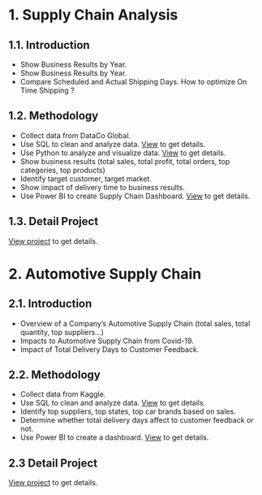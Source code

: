 # 1. Supply Chain Analysis 
## 1.1. Introduction
- Show Business Results by Year.
- Show Business Results by Year.
- Compare Scheduled and Actual Shipping Days. How to optimize On Time Shipping ?
## 1.2. Methodology 
- Collect data from DataCo Global.
- Use SQL to clean and analyze data. [View](https://github.com/huyvofjh/SupplyChainProjects/blob/main/SupplyChainAnalysis/SupplyChain.sql) to get details. 
- Use Python to analyze and visualize data. [View](https://github.com/huyvofjh/SupplyChainProjects/blob/main/SupplyChainAnalysis/SupplyChainManagement.ipynb) to get details. 
- Show business results (total sales, total profit, total orders, top categories, top products)
- Identify target customer, target market.
- Show impact of delivery time to business results.
- Use Power BI to create Supply Chain Dashboard. [View](https://github.com/huyvofjh/SupplyChainProjects/blob/main/SupplyChainAnalysis/SupplyChain.pbix) to get details. 
## 1.3. Detail Project 
[View project](https://github.com/huyvofjh/SupplyChainProjects/blob/main/SupplyChainAnalysis/SupplyChain.pdf) to get details. 
# 2. Automotive Supply Chain 
## 2.1. Introduction 
- Overview of a Company’s Automotive Supply Chain (total sales, total quantity, top suppliers…)
- Impacts to Automotive Supply Chain from Covid-19.
- Impact of Total Delivery Days to Customer Feedback.
## 2.2. Methodology
- Collect data from Kaggle.
- Use SQL to clean and analyze data. [View](https://github.com/huyvofjh/SupplyChainProjects/blob/main/AutomotiveSupplyChain/AutomotiveSupplyChain.sql) to get details. 
- Identify top suppliers, top states, top car brands based on sales.
- Determine whether total delivery days affect to customer feedback or not.
- Use Power BI to create a dashboard. [View](https://github.com/huyvofjh/SupplyChainProjects/blob/main/AutomotiveSupplyChain/AutomotiveSupplyChain.pbix) to get details. 
## 2.3 Detail Project 
[View project](https://github.com/huyvofjh/SupplyChainProjects/blob/main/AutomotiveSupplyChain/AutomotiveSupplyChain.pdf) to get details. 
